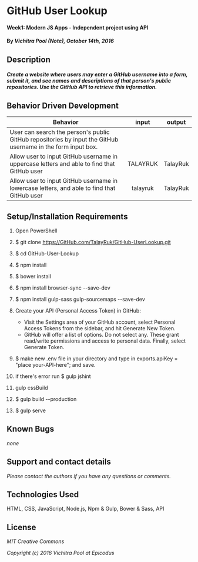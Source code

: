 # GitHub User Lookup

#### Week1: Modern JS Apps - Independent project using API

#### By *Vichitra Pool (Note), October 14th, 2016*

## Description

#### _Create a website where users may enter a GitHub username into a form, submit it, and see names and descriptions of that person's public repositories. Use the GitHub API to retrieve this information._

## Behavior Driven Development
|Behavior | input | output|
|--- | :---: | :---: |
|User can search the person's public GitHub repositories by input the GitHub username in the form input box. 
|Allow user to input GitHub username in uppercase letters and able to find that GitHub user | TALAYRUK | TalayRuk
|Allow user to input GitHub username in lowercase letters, and able to find that GitHub user| talayruk | TalayRuk

## Setup/Installation Requirements
1.  Open PowerShell
2.  $ git clone https://GitHub.com/TalayRuk/GitHub-UserLookup.git
3.  $ cd GitHub-User-Lookup
4.  $ npm install
5.  $ bower install
6.  $ npm install browser-sync --save-dev
7.  $ npm install gulp-sass gulp-sourcemaps --save-dev
8.  Create your API (Personal Access Token) in GitHub:
    - Visit the Settings area of your GitHub account, select Personal Access Tokens from the sidebar, and hit Generate New Token.
    - GitHub will offer a list of options. Do not select any. These grant read/write permissions and access to personal data. Finally, select Generate Token.
9.  $ make new .env file in your directory and type in exports.apiKey = "place your-API-here"; and save.

10. if there's error run $ gulp jshint
11. gulp cssBuild
12. $ gulp build --production
13. $ gulp serve

## Known Bugs
_none_

## Support and contact details
_Please contact the authors if you have any questions or comments._

## Technologies Used

HTML, CSS, JavaScript, Node.js, Npm & Gulp, Bower & Sass, API


## License

_*MIT Creative Commons*_

_Copyright (c) 2016 Vichitra Pool at Epicodus_
